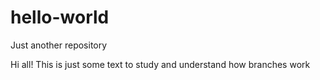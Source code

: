 # hello-world
Just another repository


Hi all!
This is just some text to study and understand how branches work
